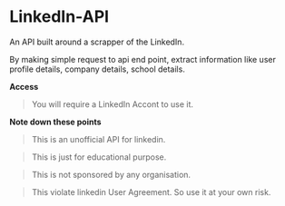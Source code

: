 # LinkedIn-API

An API built around a scrapper of the LinkedIn.

By making simple request to api end point, extract information like user profile details, company details, school details.

**Access**

> You will require a LinkedIn Accont to use it.



**Note down these points**

> This is an unofficial API for linkedin.

> This is just for educational purpose.

> This is not sponsored by any organisation.

> This violate linkedin User Agreement. So use it at your own risk.




